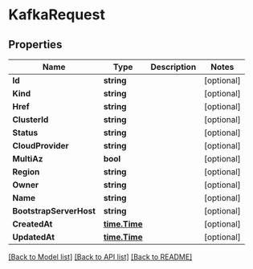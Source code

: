 # KafkaRequest

## Properties

Name | Type | Description | Notes
------------ | ------------- | ------------- | -------------
**Id** | **string** |  | [optional] 
**Kind** | **string** |  | [optional] 
**Href** | **string** |  | [optional] 
**ClusterId** | **string** |  | [optional] 
**Status** | **string** |  | [optional] 
**CloudProvider** | **string** |  | [optional] 
**MultiAz** | **bool** |  | [optional] 
**Region** | **string** |  | [optional] 
**Owner** | **string** |  | [optional] 
**Name** | **string** |  | [optional] 
**BootstrapServerHost** | **string** |  | [optional] 
**CreatedAt** | [**time.Time**](time.Time.md) |  | [optional] 
**UpdatedAt** | [**time.Time**](time.Time.md) |  | [optional] 

[[Back to Model list]](../README.md#documentation-for-models) [[Back to API list]](../README.md#documentation-for-api-endpoints) [[Back to README]](../README.md)


